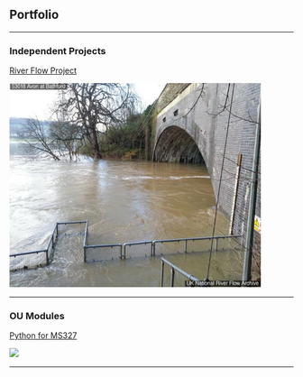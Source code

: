 ## Portfolio

---

### Independent Projects

[River Flow Project](https://sonia-beslika.github.io/River-Flow-Project/)

<img src="images/Bathford-Station-Image.jpg?raw=true"  alt="Bathford Station" width="446" height="362"/>

---

### OU Modules

[Python for MS327](http://example.com/)

<img src="images/dummy_thumbnail.jpg?raw=true"/>

---





